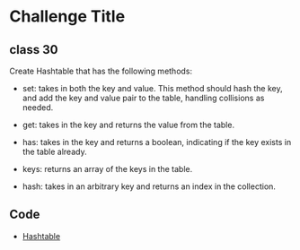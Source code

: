 # Challenge Title

## class 30

Create Hashtable that has the following methods:

- set: takes in both the key and value. This method should hash the key, and add the key and value pair to the table, handling collisions as needed.

- get: takes in the key and returns the value from the table.

- has: takes in the key and returns a boolean, indicating if the key exists in the table already.

- keys: returns an array of the keys in the table.

- hash: takes in an arbitrary key and returns an index in the collection.

## Code

- <a href="#hashtable">Hashtable</a>
